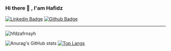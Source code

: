 
### Hi there 👋 , I'am Hafidz

[![Linkedin Badge](https://img.shields.io/badge/-hafidzafriansyah-0072b1?style=flat&logo=Linkedin&logoColor=white&link=https://www.linkedin.com/in/hafidzafriansyah/)](https://www.linkedin.com/in/hafidzafriansyah/) [![Github Badge](https://img.shields.io/badge/-hfdzafrnsyh-grey?style=flat&logo=github&logoColor=white&link=https://github.com/hfdzafrnsyh/)](https://www.github.com/hfdzafrnsyh/) 

---------
<p align=left> <img src=https://komarev.com/ghpvc/?username=hfdzafrnsyh alt=hfdzafrnsyh /> </p>


![Anurag's GitHub stats](https://github-readme-stats.vercel.app/api?username=hfdzafrnsyh&show_icons=true&theme=tokyonight&text_color=ffffff) 
[![Top Langs](https://github-readme-stats.vercel.app/api/top-langs/?username=hfdzafrnsyh&hide=blade&show_icons=true&layout=compact&text_color=1E90FF&border_color=70a5fd&bg_color=f8f8ff&border_radius=4)](https://github.com/hfdzafrnsyh/github-readme-stats)






<!--
--image header

<p align=center> 
  <img src="https://raw.githubusercontent.com/hfdzafrnsyh/hfdzafrnsyh/main/hfdz.png" width=210px /> 
</p>

**hfdzafrnsyh/hfdzafrnsyh** is a ✨ _special_ ✨ repository because its `README.md` (this file) appears on your GitHub profile.

--github readme stats
![Readme Card](https://github-readme-stats.vercel.app/api/pin/?username=hfdzafrnsyh&repo=todos-backend)

--tools

--lang
![](https://img.shields.io/badge/-JavaScript-1a1a30?logo=Javascript&logoColor=yellow)
![](https://img.shields.io/badge/-Php-474a8a?logo=Php&logoColor=white)
![](https://img.shields.io/badge/-Kotlin-f8f8ff?logo=Kotlin&logoColor=b264d9)

--framework
![](https://img.shields.io/badge/-ReactJs-61DBFB?logo=React&logoColor=white)
![](https://img.shields.io/badge/-Laravel-fff?logo=Laravel&logoColor=fb503b)


Here are some ideas to get you started:


- 🔭 I’m currently working on ...
- 🌱 I’m currently learning ...
- 👯 I’m looking to collaborate on ...
- 🤔 I’m looking for help with ...
- 💬 Ask me about ...
- 📫 How to reach me: ...
- 😄 Pronouns: ...
- ⚡ Fun fact: ...
-->
